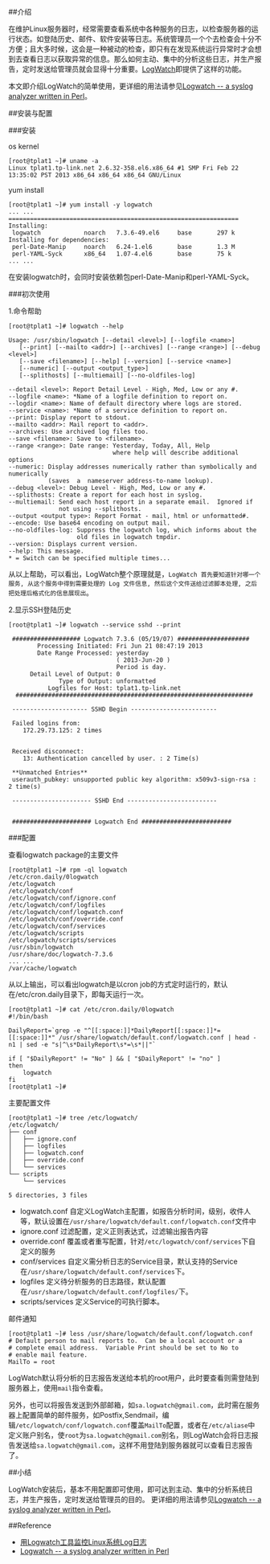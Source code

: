 ##介绍

在维护Linux服务器时，经常需要查看系统中各种服务的日志，以检查服务器的运行状态。如登陆历史、邮件、软件安装等日志。系统管理员一个个去检查会十分不方便；且大多时候，这会是一种被动的检查，即只有在发现系统运行异常时才会想到去查看日志以获取异常的信息。那么如何主动、集中的分析这些日志，并生产报告，定时发送给管理员就会显得十分重要。[LogWatch](http://www.logwatch.org/)即提供了这样的功能。

本文即介绍LogWatch的简单使用，更详细的用法请参见[Logwatch -- a syslog analyzer written in Perl](http://www.softpanorama.info/Logs/Log_analysers/logwatch.shtml)。

##安装与配置

###安装

os kernel

	[root@tplat1 ~]# uname -a
	Linux tplat1.tp-link.net 2.6.32-358.el6.x86_64 #1 SMP Fri Feb 22 13:35:02 PST 2013 x86_64 x86_64 x86_64 GNU/Linux

yum install

	[root@tplat1 ~]# yum install -y logwatch
	... ...
	================================================================
	Installing:
	 logwatch            noarch   7.3.6-49.el6     base       297 k
	Installing for dependencies:
	 perl-Date-Manip     noarch   6.24-1.el6       base       1.3 M
	 perl-YAML-Syck      x86_64   1.07-4.el6       base       75 k
	... ...

在安装logwatch时，会同时安装依赖包perl-Date-Manip和perl-YAML-Syck。

###初次使用

1.命令帮助

	[root@tplat1 ~]# logwatch --help
	
	Usage: /usr/sbin/logwatch [--detail <level>] [--logfile <name>]
	   [--print] [--mailto <addr>] [--archives] [--range <range>] [--debug <level>]
	   [--save <filename>] [--help] [--version] [--service <name>]
	   [--numeric] [--output <output_type>]
	   [--splithosts] [--multiemail] [--no-oldfiles-log]
	
	--detail <level>: Report Detail Level - High, Med, Low or any #.
	--logfile <name>: *Name of a logfile definition to report on.
	--logdir <name>: Name of default directory where logs are stored.
	--service <name>: *Name of a service definition to report on.
	--print: Display report to stdout.
	--mailto <addr>: Mail report to <addr>.
	--archives: Use archived log files too.
	--save <filename>: Save to <filename>.
	--range <range>: Date range: Yesterday, Today, All, Help
	                             where help will describe additional options
	--numeric: Display addresses numerically rather than symbolically and numerically
	           (saves  a  nameserver address-to-name lookup).
	--debug <level>: Debug Level - High, Med, Low or any #.
	--splithosts: Create a report for each host in syslog.
	--multiemail: Send each host report in a separate email.  Ignored if 
	              not using --splithosts.
	--output <output type>: Report Format - mail, html or unformatted#.
	--encode: Use base64 encoding on output mail.
	--no-oldfiles-log: Suppress the logwatch log, which informs about the
	                   old files in logwatch tmpdir.
	--version: Displays current version.
	--help: This message.
	* = Switch can be specified multiple times...

从以上帮助，可以看出，LogWatch整个原理就是，`LogWatch 首先要知道针对哪一个服务, 从这个服务中得到需要处理的 Log 文件信息, 然后这个文件送给过滤脚本处理, 之后把处理后格式化的信息展现出`。

2.显示SSH登陆历史

	[root@tplat1 ~]# logwatch --service sshd --print
	
	 ################### Logwatch 7.3.6 (05/19/07) #################### 
	        Processing Initiated: Fri Jun 21 08:47:19 2013
	        Date Range Processed: yesterday
	                              ( 2013-Jun-20 )
	                              Period is day.
	      Detail Level of Output: 0
	              Type of Output: unformatted
	           Logfiles for Host: tplat1.tp-link.net
	  ################################################################## 
	 
	 --------------------- SSHD Begin ------------------------ 
	
	 Failed logins from:
	    172.29.73.125: 2 times
	 
	 
	 Received disconnect:
	    13: Authentication cancelled by user. : 2 Time(s)
	 
	 **Unmatched Entries**
	 userauth_pubkey: unsupported public key algorithm: x509v3-sign-rsa : 2 time(s)
	 
	 ---------------------- SSHD End ------------------------- 
	
	 
	 ###################### Logwatch End #########################

###配置

查看logwatch package的主要文件

	[root@tplat1 ~]# rpm -ql logwatch
	/etc/cron.daily/0logwatch					
	/etc/logwatch								
	/etc/logwatch/conf
	/etc/logwatch/conf/ignore.conf
	/etc/logwatch/conf/logfiles
	/etc/logwatch/conf/logwatch.conf
	/etc/logwatch/conf/override.conf
	/etc/logwatch/conf/services
	/etc/logwatch/scripts
	/etc/logwatch/scripts/services
	/usr/sbin/logwatch
	/usr/share/doc/logwatch-7.3.6
	... ...
	/var/cache/logwatch

从以上输出，可以看出logwatch是以cron job的方式定时运行的，默认在/etc/cron.daily目录下，即每天运行一次。

	[root@tplat1 ~]# cat /etc/cron.daily/0logwatch 
	#!/bin/bash
	
	DailyReport=`grep -e "^[[:space:]]*DailyReport[[:space:]]*=[[:space:]]*" /usr/share/logwatch/default.conf/logwatch.conf | head -n1 | sed -e "s|^\s*DailyReport\s*=\s*||"`
	
	if [ "$DailyReport" != "No" ] && [ "$DailyReport" != "no" ]
	then
	    logwatch
	fi
	[root@tplat1 ~]# 

主要配置文件

	[root@tplat1 ~]# tree /etc/logwatch/
	/etc/logwatch/
	├── conf
	│   ├── ignore.conf
	│   ├── logfiles
	│   ├── logwatch.conf		
	│   ├── override.conf
	│   └── services
	└── scripts
	    └── services
	
	5 directories, 3 files

* logwatch.conf	自定义LogWatch主配置，如报告分析时间，级别，收件人等，默认设置在`/usr/share/logwatch/default.conf/logwatch.conf`文件中
* ignore.conf 过滤配置，定义正则表达式，过滤输出报告内容
* override.conf 覆盖或者重写配置，针对`/etc/logwatch/conf/services`下自定义的服务
* conf/services 自定义需分析日志的Service目录，默认支持的Service在`/usr/share/logwatch/default.conf/services`下。
* logfiles 定义待分析服务的日志路径，默认配置在`/usr/share/logwatch/default.conf/logfiles/`下。
* scripts/services 定义Service的可执行脚本。

邮件通知

	[root@tplat1 ~]# less /usr/share/logwatch/default.conf/logwatch.conf
	# Default person to mail reports to.  Can be a local account or a
	# complete email address.  Variable Print should be set to No to
	# enable mail feature.
	MailTo = root

LogWatch默认将分析的日志报告发送给本机的root用户，此时要查看则需登陆到服务器上，使用`mail`指令查看。

另外，也可以将报告发送到外部邮箱，如`sa.logwatch@gmail.com`，此时需在服务器上配置简单的邮件服务，如Postfix,Sendmail，编辑`/etc/logwatch/conf/logwatch.conf`覆盖`MailTo`配置，或者在`/etc/aliase`中定义账户别名，使`root`为`sa.logwatch@gmail.com`别名，则LogWatch会将日志报告发送给`sa.logwatch@gmail.com`，这样不用登陆到服务器就可以查看日志报告了。

##小结

LogWatch安装后，基本不用配置即可使用，即可达到主动、集中的分析系统日志，并生产报告，定时发送给管理员的目的。
更详细的用法请参见[Logwatch -- a syslog analyzer written in Perl](http://www.softpanorama.info/Logs/Log_analysers/logwatch.shtml)。

##Reference

* [用Logwatch工具监控Linux系统Log日志](http://dbanotes.net/opensource/logwatch_linux_log.html)
* [Logwatch -- a syslog analyzer written in Perl](http://www.softpanorama.info/Logs/Log_analysers/logwatch.shtml)